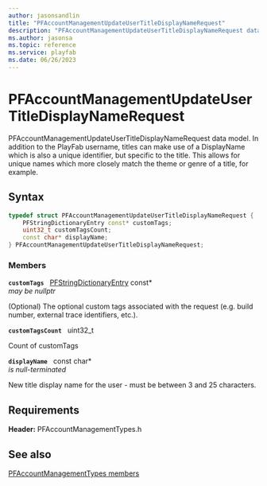 ```yaml
---
author: jasonsandlin
title: "PFAccountManagementUpdateUserTitleDisplayNameRequest"
description: "PFAccountManagementUpdateUserTitleDisplayNameRequest data model. In addition to the PlayFab username, titles can make use of a DisplayName which is also a unique identifier, but specific to the title. This allows for unique names which more closely match the theme or genre of a title, for example."
ms.author: jasonsa
ms.topic: reference
ms.service: playfab
ms.date: 06/26/2023
---
```


# PFAccountManagementUpdateUserTitleDisplayNameRequest  

PFAccountManagementUpdateUserTitleDisplayNameRequest data model. In addition to the PlayFab username, titles can make use of a DisplayName which is also a unique identifier, but specific to the title. This allows for unique names which more closely match the theme or genre of a title, for example.  

## Syntax  
  
```cpp
typedef struct PFAccountManagementUpdateUserTitleDisplayNameRequest {  
    PFStringDictionaryEntry const* customTags;  
    uint32_t customTagsCount;  
    const char* displayName;  
} PFAccountManagementUpdateUserTitleDisplayNameRequest;  
```
  
### Members  
  
**`customTags`** &nbsp; [PFStringDictionaryEntry](../../pftypes/structs/pfstringdictionaryentry.md) const*  
*may be nullptr*  
  
(Optional) The optional custom tags associated with the request (e.g. build number, external trace identifiers, etc.).
  
**`customTagsCount`** &nbsp; uint32_t  
  
Count of customTags
  
**`displayName`** &nbsp; const char*  
*is null-terminated*  
  
New title display name for the user - must be between 3 and 25 characters.
  
  
## Requirements  
  
**Header:** PFAccountManagementTypes.h
  
## See also  
[PFAccountManagementTypes members](../pfaccountmanagementtypes_members.md)  

  
  
